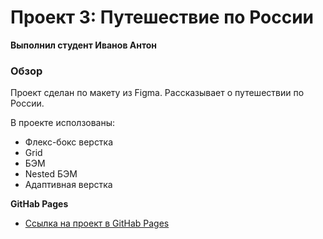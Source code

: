 # Проект 3: Путешествие по России

**Выполнил студент Иванов Антон**

### Обзор
Проект сделан по макету из Figma. Рассказывает о путешествии по России.

В проекте исползованы: 
* Флекс-бокс верстка
* Grid
* БЭМ 
* Nested БЭМ
* Адаптивная верстка


**GitHab Pages**

* [Ссылка на проект в GitHab Pages](https://antonivanovhub.github.io/russian-travel/.)

